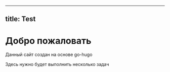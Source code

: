 
---
title: Test
---

# Добро пожаловать

Данный сайт создан на основе go-hugo

Здесь нужно будет выполнить несколько задач
